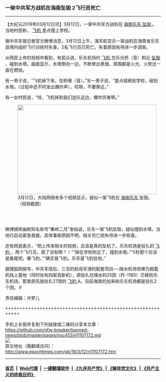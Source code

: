 ### 一架中共军方战机在海南坠毁 2飞行员死亡
------------------------

<p>
 【大纪元2019年03月12日讯】3月12日，一架中共军方战机在
 <a href="http://www.epochtimes.com/gb/tag/%E6%B5%B7%E5%8D%97%E4%B9%90%E4%B8%9C.html">
  海南乐东
 </a>
 <a href="http://www.epochtimes.com/gb/tag/%E5%9D%A0%E6%AF%81.html">
  坠毁
 </a>
 。当地村民称，
 <a href="http://www.epochtimes.com/gb/tag/%E9%A3%9E%E6%9C%BA.html">
  飞机
 </a>
 差点撞上学校。
</p>
<div class="title">
 <p>
  据中共军报记者官方微博消息，3月12日上午，海军航空兵一架战机在海南省乐东县境内组织飞行训练时失事，2名飞行员已死亡。失事原因有待进一步调查。
 </p>
</div>
<div class="content">
 <p>
  从网民上传的视频中看到，有民众说，乐东机场的
  <a href="http://www.epochtimes.com/gb/tag/%E9%A3%9E%E6%9C%BA.html">
   飞机
  </a>
  在乐光桥（音）附近
  <a href="http://www.epochtimes.com/gb/tag/%E5%9D%A0%E6%AF%81.html">
   坠毁
  </a>
  ，碰到水塔。画面显示，水塔倒向一边，不断冒出黑烟，周围都是火光、火势还一直在燃烧。
 </p>
</div>
<p>
 有一男子说，“飞机掉下来，在桥墩（音）。”另一男子说，“差点就砸到学校，砸到水塔。（过程中还不时发出爆炸声），哎呀，不要靠近。”
</p>
<p>
 有一女村民说，“哇，飞机掉到我们连队这边，爆炸厉害啊。”
</p>
<figure class="wp-caption aligncenter" id="attachment_11107215" style="width: 450px">
 <a href="http://i.epochtimes.com/assets/uploads/2019/03/56-1.jpg">
  <img alt="" class="size-medium wp-image-11107215" height="289" src="http://i.epochtimes.com/assets/uploads/2019/03/56-1-450x289.jpg" width="450"/>
 </a>
 <br/><figcaption class="wp-caption-text">
  3月12日，大陆网络有多个视频显示，疑似一架飞机在
  <a href="http://www.epochtimes.com/gb/tag/%E6%B5%B7%E5%8D%97%E4%B9%90%E4%B8%9C.html">
   海南乐东
  </a>
  坠毁。（视频截图）
 </figcaption><br/>
</figure><br/>
<p>
 微博搞笑幽默知名账号“秦岭二月”发帖说，乐东一架飞机坠毁，疑似撞到水塔。当地已启动紧急救援，具体事故原因不明，相关伤亡损失待进一步核查。
</p>
<p>
 还有网民表示，“网上传来相关的视频，应该是真的坠机了。乐东机场是驻扎的
 <a href="http://www.epochtimes.com/gb/tag/%E9%A3%9E%E8%B1%B9.html">
  飞豹
 </a>
 ，两个飞行员，跳了没有啊？！”“掉在学校附近了，撞到水塔。”“5秒那个应该是垂尾吧，像飞豹。”“确实是飞豹。乐东是飞豹驻地。”
</p>
<p>
 据搜狐网报导，中共军改后，三亚的航母军港的配套项目──陵水机场改建为舰载机陆上基地（同时驻有四架高新机），原驻扎在陵水的25团（歼-11BS）已移防乐东机场，那里原先就驻扎27团的
 <a href="http://www.epochtimes.com/gb/tag/%E9%A3%9E%E8%B1%B9.html">
  飞豹
 </a>
 A。目前海南的加来和乐东机场都是驻扎2个团。＃
</p>
<p>
 责任编辑：许梦儿
</p>

+++++++++++++++++++++++++++++++++++++++++++++++++++++++++++<br/><br/>
手机上长按并复制下列链接或二维码分享本文章：<br/>
https://github.com/gfw-breaker/banned-news/blob/master/pages/nsc413/n11107172.md <br/>
<a href='https://github.com/gfw-breaker/banned-news/blob/master/pages/nsc413/n11107172.md'><img src='https://github.com/gfw-breaker/banned-news/blob/master/pages/nsc413/n11107172.md.png'/></a> <br/>
原文地址（需翻墙访问）：http://www.epochtimes.com/gb/19/3/12/n11107172.htm


------------------------
#### [首页](https://github.com/gfw-breaker/banned-news/blob/master/README.md) &nbsp;|&nbsp; [Web代理](https://github.com/labour-camp/helloworld) &nbsp;|&nbsp; [一键翻墙软件](https://github.com/gfw-breaker/nogfw/blob/master/README.md) &nbsp;| [《九评共产党》](https://github.com/gfw-breaker/9ping.md/blob/master/README.md#九评之一评共产党是什么) | [《解体党文化》](https://github.com/gfw-breaker/jtdwh.md/blob/master/README.md) | [《共产主义的终极目的》](https://github.com/gfw-breaker/gczydzjmd.md/blob/master/README.md)

